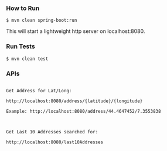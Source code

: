 
### How to Run

```shell
$ mvn clean spring-boot:run
```

This will start a lightweight http server on localhost:8080.

### Run Tests

```shell
$ mvn clean test
```

### APIs

```shell

Get Address for Lat/Long:

http://localhost:8080/address/{latitude}/{longitude}

Example: http://localhost:8080/address/44.4647452/7.3553838



Get Last 10 Addresses searched for:

http://localhost:8080/last10Addresses
```
